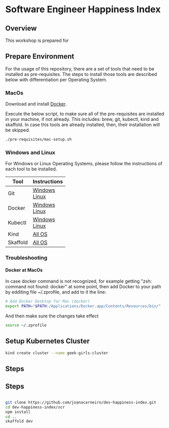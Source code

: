 # Software Engineer Happiness Index

## Overview 

This workshop is prepared for 

## Prepare Environment

For the usage of this repository, there are a set of tools that need to be installed as pre-requisites. The steps to install those tools are described below with differentiation per Operating System.

### MacOs

Download and install [Docker](https://docs.docker.com/desktop/setup/install/mac-install/).

Execute the below script, to make sure all of the pre-requisites are installed in your machine, if not already. This includes: brew, git, kubectl, kind and skaffold. In case this tools are already installed, then, their installation will be skipped.

```bash
./pre-requisites/mac-setup.sh
```


### Windows and Linux

For Windows or Linux Operating Systems, please follow the instructions of each tool to be installed.

| Tool     | Instructions                             |
| -------- | ---------------------------------------- |
| Git      | [Windows](https://git-scm.com/downloads/win) </br> [Linux](https://git-scm.com/downloads/linux) |
| Docker   | [Windows](https://docs.docker.com/desktop/setup/install/windows-install/) </br> [Linux](https://docs.docker.com/desktop/setup/install/linux/) |
| Kubectl  | [Windows](https://kubernetes.io/docs/tasks/tools/install-kubectl-windows/) </br> [Linux](https://kubernetes.io/docs/tasks/tools/install-kubectl-linux/)
| Kind     | [All OS](https://kind.sigs.k8s.io/docs/user/quick-start/#installation)            | 
| Skaffold | [All OS](https://skaffold.dev/docs/install/#standalone-binary) | 


### Troubleshooting

#### Docker at MacOs

In case docker command is not recognized, for example getting "zsh: command not found: docker" at some point, then add Docker to your path by edditing file ~/.zprofile, and add to it the line:

```bash
# Add Docker Desktop for Mac (docker)
export PATH="$PATH:/Applications/Docker.app/Contents/Resources/bin/"
```

And then make sure the changes take effect

```bash
source ~/.zprofile
```

## Setup Kubernetes Cluster

```bash
kind create cluster --name geek-girls-cluster
```

## Steps


## Steps


```bash

git clone https://github.com/joanacarneiro/dev-happiness-index.git
cd dev-happiness-index/scr
npm install
cd ..
skaffold dev

```
